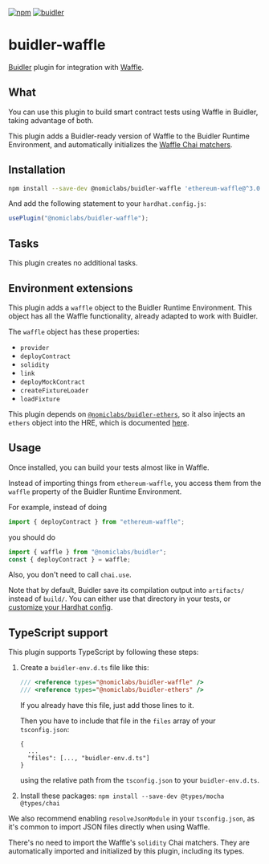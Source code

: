 [![npm](https://img.shields.io/npm/v/@nomiclabs/buidler-waffle.svg)](https://www.npmjs.com/package/@nomiclabs/buidler-waffle)
[![buidler](https://buidler.dev/buidler-plugin-badge.svg?1)](https://buidler.dev)

# buidler-waffle

[Buidler](http://getbuidler.com) plugin for integration with [Waffle](https://getwaffle.io/).

## What

You can use this plugin to build smart contract tests using Waffle in Buidler,
taking advantage of both.

This plugin adds a Buidler-ready version of Waffle to the Buidler Runtime Environment,
and automatically initializes the [Waffle Chai matchers](https://ethereum-waffle.readthedocs.io/en/latest/matchers.html).

## Installation

```bash
npm install --save-dev @nomiclabs/buidler-waffle 'ethereum-waffle@^3.0.0' @nomiclabs/buidler-ethers 'ethers@^5.0.0'
```

And add the following statement to your `hardhat.config.js`:

```js
usePlugin("@nomiclabs/buidler-waffle");
```

## Tasks

This plugin creates no additional tasks.

## Environment extensions

This plugin adds a `waffle` object to the Buidler Runtime Environment. This object has all the Waffle functionality, already adapted to work with Buidler.

The `waffle` object has these properties:

- `provider`
- `deployContract`
- `solidity`
- `link`
- `deployMockContract`
- `createFixtureLoader`
- `loadFixture`

This plugin depends on [`@nomiclabs/buidler-ethers`](https://github.com/nomiclabs/buidler/tree/master/packages/buidler-ethers),
so it also injects an `ethers` object into the HRE, which is documented [here](https://github.com/nomiclabs/buidler/tree/master/packages/buidler-ethers#environment-extensions).

## Usage

Once installed, you can build your tests almost like in Waffle.

Instead of importing things from `ethereum-waffle`, you access them from the `waffle` property of the Buidler Runtime Environment.

For example, instead of doing

```typescript
import { deployContract } from "ethereum-waffle";
```

you should do

```typescript
import { waffle } from "@nomiclabs/buidler";
const { deployContract } = waffle;
```

Also, you don't need to call `chai.use`.

Note that by default, Buidler save its compilation output into `artifacts/` instead of `build/`. You can either use
that directory in your tests, or [customize your Hardhat config](https://buidler.dev/config/#path-configuration).

## TypeScript support

This plugin supports TypeScript by following these steps:

1. Create a `buidler-env.d.ts` file like this:

    ``` typescript
    /// <reference types="@nomiclabs/buidler-waffle" />
    /// <reference types="@nomiclabs/buidler-ethers" />
    ```

    If you already have this file, just add those lines to it.

    Then you have to include that file in the `files` array of your `tsconfig.json`:

    ```
    {
      ...
      "files": [..., "buidler-env.d.ts"]
    }
    ```

    using the relative path from the `tsconfig.json` to your `buidler-env.d.ts`.

2. Install these packages: `npm install --save-dev @types/mocha @types/chai`

We also recommend enabling `resolveJsonModule` in your `tsconfig.json`, as it's common
to import JSON files directly when using Waffle.

There's no need to import the Waffle's `solidity` Chai matchers. They are
automatically imported and initialized by this plugin, including its types.
